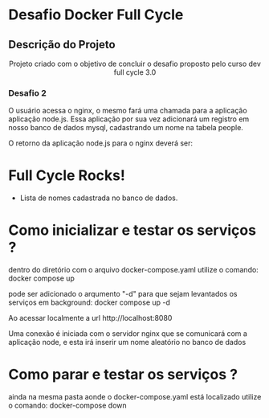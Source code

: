 # Desafio Docker Full Cycle

## Descrição do Projeto
<p align="center">Projeto criado com o objetivo de concluir o desafio proposto pelo curso dev full cycle 3.0</p>

<h3>Desafio 2</h3>

O usuário acessa o nginx, o mesmo fará uma chamada para a aplicação aplicação node.js. Essa aplicação por sua vez adicionará um registro em nosso banco de dados mysql, cadastrando um nome na tabela people.

O retorno da aplicação node.js para o nginx deverá ser:

<h1>Full Cycle Rocks!</h1>

- Lista de nomes cadastrada no banco de dados.
# Como inicializar e testar os serviços ?
  dentro do diretório com o arquivo docker-compose.yaml utilize o comando:
    docker compose up

  pode ser adicionado o arqumento "-d" para que sejam levantados os serviços em background:
    docker compose up -d

  Ao acessar localmente a url
    http://localhost:8080

Uma conexão é iniciada com o servidor nginx que se comunicará com a aplicação node, e esta irá inserir um nome aleatório no banco de dados


# Como parar e testar os serviços ?
  ainda na mesma pasta aonde o docker-compose.yaml está localizado utilize o comando:
    docker-compose down